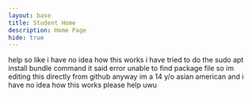 ```yaml
---
layout: base
title: Student Home 
description: Home Page
hide: true
---
```


help
so like i have no idea how this works
i have tried to do the sudo apt install bundle command
it said error unable to find package file 
so im editing this directly from github
anyway
im a 14 y/o asian american and i have no idea how this works please help uwu
